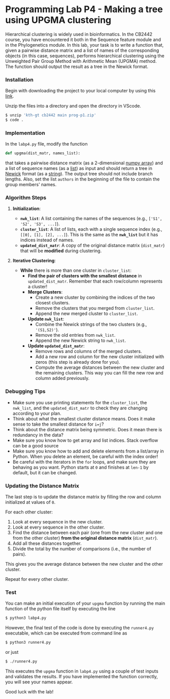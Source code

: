 # Programming Lab P4 - Making a tree using UPGMA clustering

Hierarchical clustering is widely used in bioinformatics. In the CB2442 course, you have encountered it both in the Sequence feature module and in the Phylogenetics module. In this lab, your task is to write a function that, given a pairwise distance matrix and a list of names of the corresponding objects (in this case, sequences), performs hierarchical clustering using the Unweighted Pair Group Method with Arithmetic Mean (UPGMA) method. The function should output the result as a tree in the Newick format.

### Installation

Begin with downloading the project to your local computer by using this [link](https://download-directory.github.io/?url=https%3A%2F%2Fgithub.com%2Fkth-gt%2Fcb2442%2Ftree%2Fmain%2Fprog%2Fp4). 


Unzip the files into a directory and open the directory in VScode. 
```bash
$ unzip 'kth-gt cb2442 main prog-p1.zip'
$ code .
```

### Implementation

In the `labp4.py` file, modify the function

```python
def upgma(dist_matr, names_list):
```
that takes a pairwise distance matrix (as a 2-dimensional [numpy array](https://www.w3schools.com/python/numpy/numpy_creating_arrays.asp)) and a list of sequence names (as a [list](https://www.w3schools.com/python/python_lists.asp)) as input and should return a tree in [Newick](https://en.wikipedia.org/wiki/Newick_format#:~:text=In%20mathematics%2C%20Newick%20tree%20format,Maddison%2C%20Christopher%20Meacham%2C%20F.) format (as a [string](https://www.w3schools.com/python/python_strings.asp)). The output tree should not include branch lengths. Also, set the list `authors` in the beginning of the file to contain the group members' names.  


### Algorithm Steps
1. **Initialization**:

   - **`nwk_list`**: A list containing the names of the sequences (e.g., `['S1', 'S2', 'S3', ...]`). 
   - **`cluster_list`**: A list of lists, each with a single sequence index (e.g., `[[0], [1], [2], ...]`). This is the same as the **`nwk_list`** but it has indices instead of names.
   - **`updated_dist_matr`**: A copy of the original distance matrix (`dist_matr`) that will be **modified** during clustering.

2. **Iterative Clustering**:

   - **While** there is more than one cluster in `cluster_list`:
     - **Find the pair of clusters with the smallest distance** in `updated_dist_matr`. Remember that each row/column represents a cluster!
     - **Merge Clusters**:
       - Create a new cluster by combining the indices of the two closest clusters.
       - Remove the clusters that you merged from `cluster_list`.
       - Append the new merged cluster to `cluster_list`.
     - **Update `nwk_list`**:
       - Combine the Newick strings of the two clusters (e.g., `'(S1,S2)'`).
       - Remove the old entries from `nwk_list`.
       - Append the new Newick string to `nwk_list`.
     - **Update `updated_dist_matr`**:
       - Remove rows and columns of the merged clusters.
       - Add a new row and column for the new cluster initialized with zeros (this step is already done for you).
       - Compute the average distances between the new cluster and the remaining clusters. This way you can fill the new row and column added previously.
### Debugging Tips
- Make sure you use printing statements for the `cluster_list`, the `nwk_list`, and the `updated_dist_matr` to check they are changing according to your plan.
- Think about what the smallest cluster distance means. Does it make sense to take the smallest distance for `i=j`?
- Think about the distance matrix being symmetric. Does it mean there is redundancy in the data?
- Make sure you know how to get array and list indices. Stack overflow can be a good source
- Make sure you know how to add and delete elements from a list/array in Python. When you delete an element, be careful with the index order!
- Be careful with the iterators in the `for` loops, and make sure they are behaving as you want. Python starts at `0` and finishes at `len-1` by default, but it can be changed.

### Updating the Distance Matrix
The last step is to update the distance matrix by filling the row and column initialized at values of `0`.

For each other cluster:

1. Look at every sequence in the new cluster.
2. Look at every sequence in the other cluster.
3. Find the distance between each pair (one from the new cluster and one from the other cluster) **from the original distance matrix** (`dist_matr`).
4. Add all these distances together.
5. Divide the total by the number of comparisons (i.e., the number of pairs). 

This gives you the average distance between the new cluster and the other cluster. 

Repeat for every other cluster.


### Test

You can make an initial execution of your `upgma` function by running the main function of the python file itself by executing the line

```bash
$ python3 labp4.py
```

However, the final test of the code is done by executing the `runner4.py` executable, which can be executed from command line as

```bash
$ python3 runner4.py
```

or just

```bash
$ ./runner4.py
```

This executes the `upgma` function in `labp4.py` using a couple of test inputs and validates the results.
If you have implemented the function correctly, you will see your names appear.

Good luck with the lab!
